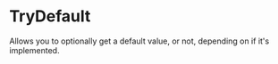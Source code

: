 # TryDefault
Allows you to optionally get a default value, or not, depending on if it's implemented.

